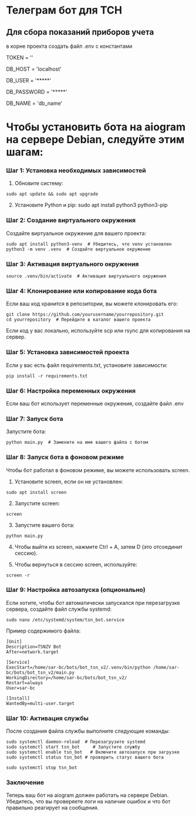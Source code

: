 
# Телеграм бот для ТСН

## Для сбора показаний приборов учета

в корне проекта создать файл .env с константами

TOKEN = ''

DB_HOST = 'localhost'

DB_USER = '*****'

DB_PASSWORD = '*****'

DB_NAME = 'db_name'

  

# Чтобы установить бота на aiogram на сервере Debian, следуйте этим шагам:

  

### Шаг 1: Установка необходимых зависимостей

  

1. Обновите систему:
```console
sudo apt update && sudo apt upgrade
```

2. Установите Python и pip:
sudo apt install python3 python3-pip

### Шаг 2: Создание виртуального окружения

Создайте виртуальное окружение для вашего проекта:
```console
sudo apt install python3-venv  # Убедитесь, что venv установлен
python3 -m venv .venv  # Создайте виртуальное окружение
```
### Шаг 3: Активация виртуального окружения
```console
source .venv/bin/activate  # Активация виртуального окружения
```
### Шаг 4: Клонирование или копирование кода бота

Если ваш код хранится в репозитории, вы можете клонировать его:
```console
git clone https://github.com/yourusername/yourrepository.git
cd yourrepository  # Перейдите в каталог вашего проекта
```
Если код у вас локально, используйте scp или rsync для копирования на сервер.
### Шаг 5: Установка зависимостей проекта
Если у вас есть файл requirements.txt, установите зависимости:
```console
pip install -r requirements.txt
```
### Шаг 6: Настройка переменных окружения
Если ваш бот использует переменные окружения, создайте файл .env
### Шаг 7: Запуск бота
Запустите бота:
```console
python main.py  # Замените на имя вашего файла с ботом
```
### Шаг 8: Запуск бота в фоновом режиме
Чтобы бот работал в фоновом режиме, вы можете использовать screen.
1. Установите screen, если он не установлен:
```
sudo apt install screen
```
2. Запустите screen:
```
screen
```
3. Запустите вашего бота:
```
python main.py
```

4. Чтобы выйти из screen, нажмите Ctrl + A, затем D (это отсоединит сессию).

5. Чтобы вернуться в сессию screen, используйте:
```
screen -r
```
### Шаг 9: Настройка автозапуска (опционально)

Если хотите, чтобы бот автоматически запускался при перезагрузке сервера, создайте файл службы systemd:
```
sudo nano /etc/systemd/system/tsn_bot.service
```
Пример содержимого файла:
```code
[Unit]
Description=TSNZV Bot
After=network.target

[Service]
ExecStart=/home/sar-bc/bots/bot_tsn_v2/.venv/bin/python /home/sar-bc/bots/bot_tsn_v2/main.py
WorkingDirectory=/home/sar-bc/bots/bot_tsn_v2/
Restart=always
User=sar-bc

[Install]
WantedBy=multi-user.target
```
### Шаг 10: Активация службы

После создания файла службы выполните следующие команды:
```
sudo systemctl daemon-reload  # Перезагрузите systemd
sudo systemctl start tsn_bot     # Запустите службу
sudo systemctl enable tsn_bot   # Включите автозапуск при загрузке
sudo systemctl status tsn_bot # проверить статус вашего бота 

sudo systemctl stop tsn_bot
```
### Заключение

Теперь ваш бот на aiogram должен работать на сервере Debian. Убедитесь, что вы проверяете логи на наличие ошибок и что бот правильно реагирует на сообщения. 